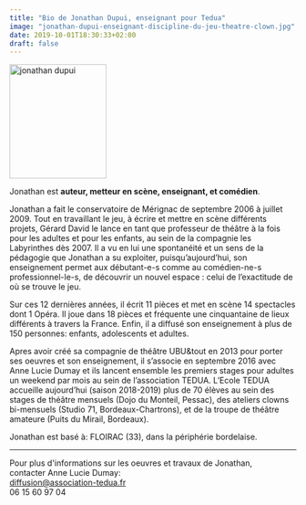 ```yaml
---
title: "Bio de Jonathan Dupui, enseignant pour Tedua"
image: "jonathan-dupui-enseignant-discipline-du-jeu-theatre-clown.jpg"
date: 2019-10-01T18:30:33+02:00
draft: false
---
```


<left> <img src="/img/jonathan.jpg" alt="jonathan dupui" height="200" width="170"> </left>

Jonathan est **auteur, metteur en scène, enseignant, et comédien**.

Jonathan a fait le conservatoire de Mérignac de septembre 2006 à juillet 2009. Tout en travaillant le jeu, à écrire et mettre en scène différents projets, Gérard David le lance en tant que professeur de théâtre à la fois pour les adultes et pour les enfants, au sein de la compagnie les Labyrinthes dès 2007. Il a vu en lui une spontanéité et un sens de la pédagogie que Jonathan a su exploiter, puisqu’aujourd’hui, son enseignement permet aux débutant-e-s comme au comédien-ne-s professionnel-le-s, de découvrir un nouvel espace : celui de l’exactitude de où se trouve le jeu.

Sur ces 12 dernières années, il écrit 11 pièces et met en scène 14 spectacles dont 1 Opéra. Il joue dans 18 pièces et fréquente une cinquantaine de lieux différents à travers la France. Enfin, il a diffusé son enseignement à plus de 150 personnes: enfants, adolescents et adultes.

Apres avoir créé sa compagnie de théâtre UBU&tout en 2013 pour porter ses oeuvres et son enseignement, il s’associe en septembre 2016 avec Anne Lucie Dumay et ils lancent ensemble les premiers stages pour adultes un weekend par mois au sein de l’association TEDUA.
L’Ecole TEDUA accueille aujourd’hui (saison 2018-2019) plus de 70 élèves au sein des stages de théâtre mensuels (Dojo du Monteil, Pessac), des ateliers clowns bi-mensuels (Studio 71, Bordeaux-Chartrons), et de la troupe de théâtre amateure (Puits du Mirail, Bordeaux).

Jonathan est basé à: FLOIRAC (33), dans la périphérie bordelaise.

---
Pour plus d'informations sur les oeuvres et travaux de Jonathan, <br>
contacter Anne Lucie Dumay:<br>
diffusion@association-tedua.fr <br>
06 15 60 97 04<br>
